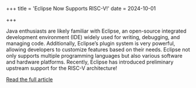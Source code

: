 +++
title = 'Eclipse Now Supports RISC-V!'
date = 2024-10-01

+++

Java enthusiasts are likely familiar with Eclipse, an open-source integrated development environment (IDE) widely used for writing, debugging, and managing code. Additionally, Eclipse’s plugin system is very powerful, allowing developers to customize features based on their needs. Eclipse not only supports multiple programming languages but also various software and hardware platforms. Recently, Eclipse has introduced preliminary upstream support for the RISC-V architecture!

[Read the full article](https://mp.weixin.qq.com/s/qWvNienXYQU-PyAHP99Mdw)







